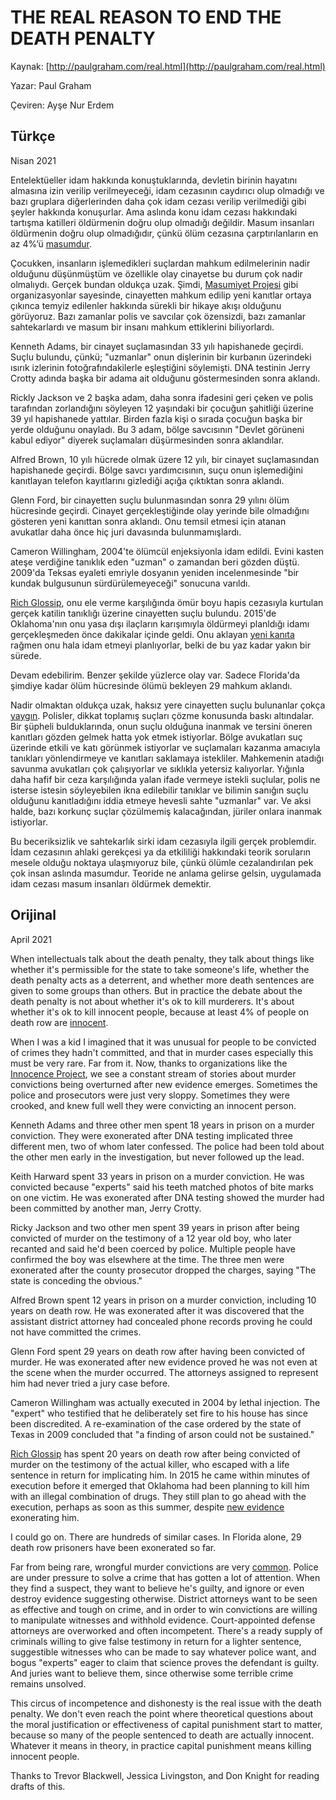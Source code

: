 # THE REAL REASON TO END THE DEATH PENALTY

Kaynak: [http://paulgraham.com/real.html](http://paulgraham.com/real.html)

Yazar: Paul Graham

Çeviren: Ayşe Nur Erdem

## Türkçe

Nisan 2021


Entelektüeller idam hakkında konuştuklarında, devletin birinin hayatını almasına izin verilip verilmeyeceği, idam cezasının caydırıcı olup olmadığı ve bazı gruplara diğerlerinden daha çok idam cezası verilip verilmediği gibi şeyler hakkında konuşurlar. Ama aslında konu idam cezası hakkındaki tartışma katilleri öldürmenin doğru olup olmadığı değildir. Masum insanları öldürmenin doğru olup olmadığıdır, çünkü ölüm cezasına çarptırılanların en az 4%’ü [masumdur](https://www.pnas.org/content/111/20/7230).


Çocukken, insanların işlemedikleri suçlardan mahkum edilmelerinin nadir olduğunu düşünmüştüm ve özellikle olay cinayetse bu durum çok nadir olmalıydı. Gerçek bundan oldukça uzak. Şimdi, [Masumiyet Projesi](https://innocenceproject.org/all-cases) gibi organizasyonlar sayesinde, cinayetten mahkum edilip yeni kanıtlar ortaya çıkınca temyiz edilenler hakkında sürekli bir hikaye akışı olduğunu görüyoruz. Bazı zamanlar polis ve savcılar çok özensizdi, bazı zamanlar sahtekarlardı ve masum bir insanı mahkum ettiklerini biliyorlardı.


Kenneth Adams, bir cinayet suçlamasından 33 yılı hapishanede geçirdi. Suçlu bulundu, çünkü; "uzmanlar" onun dişlerinin bir kurbanın üzerindeki ısırık izlerinin fotoğrafındakilerle eşleştiğini söylemişti. DNA testinin Jerry Crotty adında başka bir adama ait olduğunu göstermesinden sonra aklandı.


Rickly Jackson ve 2 başka adam, daha sonra ifadesini geri çeken ve polis tarafından zorlandığını söyleyen 12 yaşındaki bir çocuğun şahitliği üzerine 39 yıl hapishanede yattılar. Birden fazla kişi o sırada çocuğun başka bir yerde olduğunu onayladı. Bu 3 adam, bölge savcısının "Devlet görüneni kabul ediyor" diyerek suçlamaları düşürmesinden sonra aklandılar.


Alfred Brown, 10 yılı hücrede olmak üzere 12 yılı, bir cinayet suçlamasından hapishanede geçirdi. Bölge savcı yardımcısının, suçu onun işlemediğini kanıtlayan telefon kayıtlarını gizlediği açığa çıktıktan sonra aklandı.


Glenn Ford, bir cinayetten suçlu bulunmasından sonra 29 yılını ölüm hücresinde geçirdi. Cinayet gerçekleştiğinde olay yerinde bile olmadığını gösteren yeni kanıttan sonra aklandı. Onu temsil etmesi için atanan avukatlar daha önce hiç juri davasında bulunmamışlardı.


Cameron Willingham, 2004'te ölümcül enjeksiyonla idam edildi. Evini kasten ateşe verdiğine tanıklık eden "uzman" o zamandan beri gözden düştü. 2009'da Teksas eyaleti emriyle dosyanın yeniden incelenmesinde "bir kundak bulgusunun sürdürülemeyeceği" sonucuna varıldı.


[Rich Glossip](https://saverichardglossip.com/facts), onu ele verme karşılığında ömür boyu hapis cezasıyla kurtulan gerçek katilin tanıklığı üzerine cinayetten suçlu bulundu. 2015'de Oklahoma'nın onu yasa dışı ilaçların karışımıyla öldürmeyi planldığı idamı gerçekleşmeden önce dakikalar içinde geldi. Onu aklayan [yeni kanıta](https://www.usnews.com/news/best-states/oklahoma/articles/2020-10-14/attorney-for-oklahoma-death-row-inmate-claims-new-evidence) rağmen onu hala idam etmeyi planlıyorlar, belki de bu yaz kadar yakın bir sürede.


Devam edebilirim. Benzer şekilde yüzlerce olay var. Sadece Florida'da şimdiye kadar ölüm hücresinde ölümü bekleyen 29 mahkum aklandı.


Nadir olmaktan oldukça uzak, haksız yere cinayetten suçlu bulunanlar çokça [yaygın](https://deathpenaltyinfo.org/policy-issues/innocence/description-of-innocence-cases). Polisler, dikkat toplamış suçları çözme konusunda baskı altındalar. Bir şüpheli bulduklarında, onun suçlu olduğuna inanmak ve tersini öneren kanıtları gözden gelmek hatta yok etmek istiyorlar. Bölge avukatları suç üzerinde etkili ve katı görünmek istiyorlar ve suçlamaları kazanma amacıyla tanıkları yönlendirmeye ve kanıtları saklamaya istekliler. Mahkemenin atadığı savunma avukatları çok çalışıyorlar ve sıklıkla yetersiz kalıyorlar. Yığınla daha hafif bir ceza karşılığında yalan ifade vermeye istekli suçlular, polis ne isterse istesin söyleyebilen ikna edilebilir tanıklar ve bilimin sanığın suçlu olduğunu kanıtladığını iddia etmeye hevesli sahte "uzmanlar" var. Ve aksi halde, bazı korkunç suçlar çözülmemiş kalacağından, jüriler onlara inanmak istiyorlar.


Bu beceriksizlik ve sahtekarlık sirki idam cezasıyla ilgili gerçek problemdir. İdam cezasının ahlaki gerekçesi ya da etkililiği hakkındaki teorik soruların mesele olduğu noktaya ulaşmıyoruz bile, çünkü ölümle cezalandırılan pek çok insan aslında masumdur. Teoride ne anlama gelirse gelsin, uygulamada idam cezası masum insanları öldürmek demektir.


## Orijinal

April 2021

When intellectuals talk about the death penalty, they talk about things like whether it's permissible for the state to take someone's life, whether the death penalty acts as a deterrent, and whether more death sentences are given to some groups than others. But in practice the debate about the death penalty is not about whether it's ok to kill murderers. It's about whether it's ok to kill innocent people, because at least 4% of people on death row are [innocent](https://www.pnas.org/content/111/20/7230).

When I was a kid I imagined that it was unusual for people to be convicted of crimes they hadn't committed, and that in murder cases especially this must be very rare. Far from it. Now, thanks to organizations like the [Innocence Project](https://innocenceproject.org/all-cases), we see a constant stream of stories about murder convictions being overturned after new evidence emerges. Sometimes the police and prosecutors were just very sloppy. Sometimes they were crooked, and knew full well they were convicting an innocent person.

Kenneth Adams and three other men spent 18 years in prison on a murder conviction. They were exonerated after DNA testing implicated three different men, two of whom later confessed. The police had been told about the other men early in the investigation, but never followed up the lead.

Keith Harward spent 33 years in prison on a murder conviction. He was convicted because "experts" said his teeth matched photos of bite marks on one victim. He was exonerated after DNA testing showed the murder had been committed by another man, Jerry Crotty.

Ricky Jackson and two other men spent 39 years in prison after being convicted of murder on the testimony of a 12 year old boy, who later recanted and said he'd been coerced by police. Multiple people have confirmed the boy was elsewhere at the time. The three men were exonerated after the county prosecutor dropped the charges, saying "The state is conceding the obvious."

Alfred Brown spent 12 years in prison on a murder conviction, including 10 years on death row. He was exonerated after it was discovered that the assistant district attorney had concealed phone records proving he could not have committed the crimes.

Glenn Ford spent 29 years on death row after having been convicted of murder. He was exonerated after new evidence proved he was not even at the scene when the murder occurred. The attorneys assigned to represent him had never tried a jury case before.

Cameron Willingham was actually executed in 2004 by lethal injection. The "expert" who testified that he deliberately set fire to his house has since been discredited. A re-examination of the case ordered by the state of Texas in 2009 concluded that "a finding of arson could not be sustained."

[Rich Glossip](https://saverichardglossip.com/facts) has spent 20 years on death row after being convicted of murder on the testimony of the actual killer, who escaped with a life sentence in return for implicating him. In 2015 he came within minutes of execution before it emerged that Oklahoma had been planning to kill him with an illegal combination of drugs. They still plan to go ahead with the execution, perhaps as soon as this summer, despite [new evidence](https://www.usnews.com/news/best-states/oklahoma/articles/2020-10-14/attorney-for-oklahoma-death-row-inmate-claims-new-evidence) exonerating him.

I could go on. There are hundreds of similar cases. In Florida alone, 29 death row prisoners have been exonerated so far.

Far from being rare, wrongful murder convictions are very [common](https://deathpenaltyinfo.org/policy-issues/innocence/description-of-innocence-cases). Police are under pressure to solve a crime that has gotten a lot of attention. When they find a suspect, they want to believe he's guilty, and ignore or even destroy evidence suggesting otherwise. District attorneys want to be seen as effective and tough on crime, and in order to win convictions are willing to manipulate witnesses and withhold evidence. Court-appointed defense attorneys are overworked and often incompetent. There's a ready supply of criminals willing to give false testimony in return for a lighter sentence, suggestible witnesses who can be made to say whatever police want, and bogus "experts" eager to claim that science proves the defendant is guilty. And juries want to believe them, since otherwise some terrible crime remains unsolved.

This circus of incompetence and dishonesty is the real issue with the death penalty. We don't even reach the point where theoretical questions about the moral justification or effectiveness of capital punishment start to matter, because so many of the people sentenced to death are actually innocent. Whatever it means in theory, in practice capital punishment means killing innocent people.







Thanks to Trevor Blackwell, Jessica Livingston, and Don Knight for reading drafts of this.
